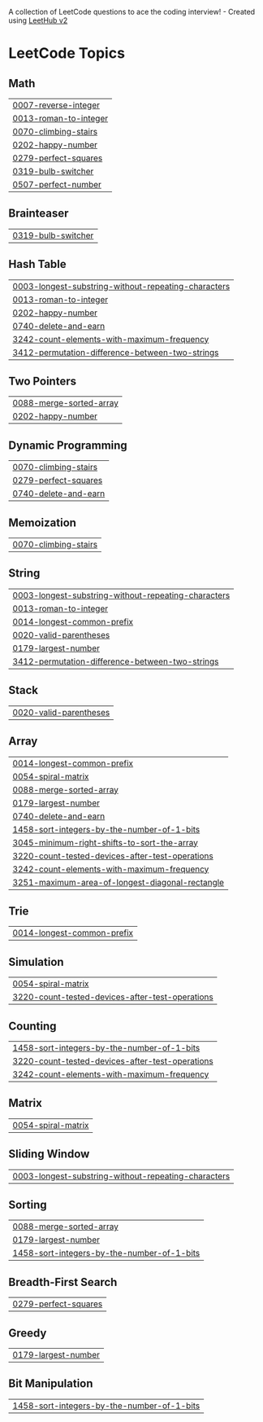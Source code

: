 A collection of LeetCode questions to ace the coding interview! - Created using [LeetHub v2](https://github.com/arunbhardwaj/LeetHub-2.0)
<!---LeetCode Topics Start-->
# LeetCode Topics
## Math
|  |
| ------- |
| [0007-reverse-integer](https://github.com/karan96108/LeetCode-Questions-Solution/tree/master/0007-reverse-integer) |
| [0013-roman-to-integer](https://github.com/karan96108/LeetCode-Questions-Solution/tree/master/0013-roman-to-integer) |
| [0070-climbing-stairs](https://github.com/karan96108/LeetCode-Questions-Solution/tree/master/0070-climbing-stairs) |
| [0202-happy-number](https://github.com/karan96108/LeetCode-Questions-Solution/tree/master/0202-happy-number) |
| [0279-perfect-squares](https://github.com/karan96108/LeetCode-Questions-Solution/tree/master/0279-perfect-squares) |
| [0319-bulb-switcher](https://github.com/karan96108/LeetCode-Questions-Solution/tree/master/0319-bulb-switcher) |
| [0507-perfect-number](https://github.com/karan96108/LeetCode-Questions-Solution/tree/master/0507-perfect-number) |
## Brainteaser
|  |
| ------- |
| [0319-bulb-switcher](https://github.com/karan96108/LeetCode-Questions-Solution/tree/master/0319-bulb-switcher) |
## Hash Table
|  |
| ------- |
| [0003-longest-substring-without-repeating-characters](https://github.com/karan96108/LeetCode-Questions-Solution/tree/master/0003-longest-substring-without-repeating-characters) |
| [0013-roman-to-integer](https://github.com/karan96108/LeetCode-Questions-Solution/tree/master/0013-roman-to-integer) |
| [0202-happy-number](https://github.com/karan96108/LeetCode-Questions-Solution/tree/master/0202-happy-number) |
| [0740-delete-and-earn](https://github.com/karan96108/LeetCode-Questions-Solution/tree/master/0740-delete-and-earn) |
| [3242-count-elements-with-maximum-frequency](https://github.com/karan96108/LeetCode-Questions-Solution/tree/master/3242-count-elements-with-maximum-frequency) |
| [3412-permutation-difference-between-two-strings](https://github.com/karan96108/LeetCode-Questions-Solution/tree/master/3412-permutation-difference-between-two-strings) |
## Two Pointers
|  |
| ------- |
| [0088-merge-sorted-array](https://github.com/karan96108/LeetCode-Questions-Solution/tree/master/0088-merge-sorted-array) |
| [0202-happy-number](https://github.com/karan96108/LeetCode-Questions-Solution/tree/master/0202-happy-number) |
## Dynamic Programming
|  |
| ------- |
| [0070-climbing-stairs](https://github.com/karan96108/LeetCode-Questions-Solution/tree/master/0070-climbing-stairs) |
| [0279-perfect-squares](https://github.com/karan96108/LeetCode-Questions-Solution/tree/master/0279-perfect-squares) |
| [0740-delete-and-earn](https://github.com/karan96108/LeetCode-Questions-Solution/tree/master/0740-delete-and-earn) |
## Memoization
|  |
| ------- |
| [0070-climbing-stairs](https://github.com/karan96108/LeetCode-Questions-Solution/tree/master/0070-climbing-stairs) |
## String
|  |
| ------- |
| [0003-longest-substring-without-repeating-characters](https://github.com/karan96108/LeetCode-Questions-Solution/tree/master/0003-longest-substring-without-repeating-characters) |
| [0013-roman-to-integer](https://github.com/karan96108/LeetCode-Questions-Solution/tree/master/0013-roman-to-integer) |
| [0014-longest-common-prefix](https://github.com/karan96108/LeetCode-Questions-Solution/tree/master/0014-longest-common-prefix) |
| [0020-valid-parentheses](https://github.com/karan96108/LeetCode-Questions-Solution/tree/master/0020-valid-parentheses) |
| [0179-largest-number](https://github.com/karan96108/LeetCode-Questions-Solution/tree/master/0179-largest-number) |
| [3412-permutation-difference-between-two-strings](https://github.com/karan96108/LeetCode-Questions-Solution/tree/master/3412-permutation-difference-between-two-strings) |
## Stack
|  |
| ------- |
| [0020-valid-parentheses](https://github.com/karan96108/LeetCode-Questions-Solution/tree/master/0020-valid-parentheses) |
## Array
|  |
| ------- |
| [0014-longest-common-prefix](https://github.com/karan96108/LeetCode-Questions-Solution/tree/master/0014-longest-common-prefix) |
| [0054-spiral-matrix](https://github.com/karan96108/LeetCode-Questions-Solution/tree/master/0054-spiral-matrix) |
| [0088-merge-sorted-array](https://github.com/karan96108/LeetCode-Questions-Solution/tree/master/0088-merge-sorted-array) |
| [0179-largest-number](https://github.com/karan96108/LeetCode-Questions-Solution/tree/master/0179-largest-number) |
| [0740-delete-and-earn](https://github.com/karan96108/LeetCode-Questions-Solution/tree/master/0740-delete-and-earn) |
| [1458-sort-integers-by-the-number-of-1-bits](https://github.com/karan96108/LeetCode-Questions-Solution/tree/master/1458-sort-integers-by-the-number-of-1-bits) |
| [3045-minimum-right-shifts-to-sort-the-array](https://github.com/karan96108/LeetCode-Questions-Solution/tree/master/3045-minimum-right-shifts-to-sort-the-array) |
| [3220-count-tested-devices-after-test-operations](https://github.com/karan96108/LeetCode-Questions-Solution/tree/master/3220-count-tested-devices-after-test-operations) |
| [3242-count-elements-with-maximum-frequency](https://github.com/karan96108/LeetCode-Questions-Solution/tree/master/3242-count-elements-with-maximum-frequency) |
| [3251-maximum-area-of-longest-diagonal-rectangle](https://github.com/karan96108/LeetCode-Questions-Solution/tree/master/3251-maximum-area-of-longest-diagonal-rectangle) |
## Trie
|  |
| ------- |
| [0014-longest-common-prefix](https://github.com/karan96108/LeetCode-Questions-Solution/tree/master/0014-longest-common-prefix) |
## Simulation
|  |
| ------- |
| [0054-spiral-matrix](https://github.com/karan96108/LeetCode-Questions-Solution/tree/master/0054-spiral-matrix) |
| [3220-count-tested-devices-after-test-operations](https://github.com/karan96108/LeetCode-Questions-Solution/tree/master/3220-count-tested-devices-after-test-operations) |
## Counting
|  |
| ------- |
| [1458-sort-integers-by-the-number-of-1-bits](https://github.com/karan96108/LeetCode-Questions-Solution/tree/master/1458-sort-integers-by-the-number-of-1-bits) |
| [3220-count-tested-devices-after-test-operations](https://github.com/karan96108/LeetCode-Questions-Solution/tree/master/3220-count-tested-devices-after-test-operations) |
| [3242-count-elements-with-maximum-frequency](https://github.com/karan96108/LeetCode-Questions-Solution/tree/master/3242-count-elements-with-maximum-frequency) |
## Matrix
|  |
| ------- |
| [0054-spiral-matrix](https://github.com/karan96108/LeetCode-Questions-Solution/tree/master/0054-spiral-matrix) |
## Sliding Window
|  |
| ------- |
| [0003-longest-substring-without-repeating-characters](https://github.com/karan96108/LeetCode-Questions-Solution/tree/master/0003-longest-substring-without-repeating-characters) |
## Sorting
|  |
| ------- |
| [0088-merge-sorted-array](https://github.com/karan96108/LeetCode-Questions-Solution/tree/master/0088-merge-sorted-array) |
| [0179-largest-number](https://github.com/karan96108/LeetCode-Questions-Solution/tree/master/0179-largest-number) |
| [1458-sort-integers-by-the-number-of-1-bits](https://github.com/karan96108/LeetCode-Questions-Solution/tree/master/1458-sort-integers-by-the-number-of-1-bits) |
## Breadth-First Search
|  |
| ------- |
| [0279-perfect-squares](https://github.com/karan96108/LeetCode-Questions-Solution/tree/master/0279-perfect-squares) |
## Greedy
|  |
| ------- |
| [0179-largest-number](https://github.com/karan96108/LeetCode-Questions-Solution/tree/master/0179-largest-number) |
## Bit Manipulation
|  |
| ------- |
| [1458-sort-integers-by-the-number-of-1-bits](https://github.com/karan96108/LeetCode-Questions-Solution/tree/master/1458-sort-integers-by-the-number-of-1-bits) |
<!---LeetCode Topics End-->